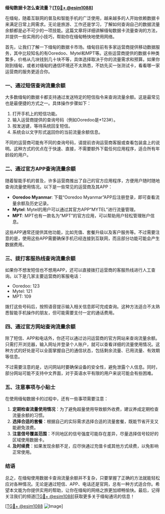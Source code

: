 **缅甸数据卡怎么查流量？[[TG💪+ @esim1088](https://t.me/s/esim1088)]**

在缅甸，随着互联网的普及和智能手机的广泛使用，越来越多的人开始依赖数据卡来满足日常上网需求。无论是旅游、工作还是学习，了解如何查询自己的数据流量余额都是必不可少的一项技能。这篇文章将详细讲解缅甸数据卡流量查询的方法，并提供一些实用的小技巧，帮助你在缅甸畅快地使用网络。

首先，让我们了解一下缅甸的数据卡市场。缅甸目前有多家运营商提供移动数据服务，其中比较知名的有Ooredoo、Mytel和MPT等。这些运营商提供的数据卡种类繁多，价格从几块钱到几十块不等，具体选择取决于你的流量需求和预算。如果你刚到缅甸，或者对缅甸的通信环境还不太熟悉，不妨先买一张测试卡，看看哪一家运营商的服务更适合你。

### **一、通过短信查询流量余额**

大多数缅甸的数据卡都支持通过发送特定的短信指令来查询流量余额。这是最常见也是最便捷的方式之一。具体操作步骤如下：

1. 打开手机上的短信功能。
2. 输入运营商提供的查询号码（例如Ooredoo是*123#）。
3. 按发送键，等待系统回复短信。
4. 系统会以文字形式返回你的当前流量余额信息。

不同的运营商可能有不同的查询号码，请提前咨询运营商客服或查看包装盒上的说明。这种方式的优点在于快速、直接，不需要额外下载任何应用程序，适合所有年龄段的用户。

### **二、通过官方APP查询流量余额**

随着智能手机的普及，许多运营商推出了自己的官方应用程序，方便用户随时随地查询流量使用情况。以下是一些常见的运营商及其APP：

- **Ooredoo Myanmar**: 下载“Ooredoo Myanmar”APP后注册登录，即可查看流量余额及历史记录。
- **Mytel**: Mytel的用户可以通过其官方APP“MYTEL”进行流量管理。
- **MPT**: MPT也有一款名为“MPT”的官方应用，可以帮助用户轻松管理账户信息。

这些APP通常还提供其他功能，比如充值、套餐升级以及客户服务等。不过需要注意的是，使用这些APP需要确保手机已经连接到互联网，而且部分功能可能会产生数据费用。

### **三、拨打客服热线查询流量余额**

如果你不想发短信也不想用APP，还可以直接拨打运营商的客服热线进行人工查询。以下是几家主要运营商的客服电话：

- Ooredoo: 123
- Mytel: 121
- MPT: 109

拨打这些号码后，按照语音提示输入相关信息即可完成查询。这种方法适合不太熟悉智能手机操作的朋友，但可能需要支付一定的通话费用。

### **四、通过官方网站查询流量余额**

除了短信、APP和电话外，你还可以通过访问运营商的官方网站来查询流量余额。只需打开浏览器，输入网址并登录个人账户，就可以查看详细的流量使用情况。这种方式的好处是可以全面掌握自己的通信状态，包括剩余流量、已用流量、有效期等信息。

不过需要注意的是，访问网站时要确保设备的安全性，避免泄露个人信息。同时，部分网站可能不支持中文界面，对于英语水平有限的用户来说可能会有些困难。

### **五、注意事项与小贴士**

在使用缅甸数据卡的过程中，还有一些事项需要注意：

1. **定期检查流量使用情况**：为了避免超量使用导致额外收费，建议养成定期检查流量余额的习惯。
2. **选择合适的套餐**：根据自己的实际需求选择合适的流量套餐，既能节省开支又能避免浪费。
3. **注意信号覆盖范围**：不同地区的信号强度可能存在差异，尽量选择信号较好的区域使用数据卡。
4. **及时续费**：如果发现余额不足，应尽快通过充值卡或其他方式续费，以免影响正常使用。

### **结语**

总之，在缅甸使用数据卡查询流量余额并不复杂，只要掌握了正确的方法就能轻松应对各种情况。无论是通过短信、APP、电话还是官网，总有一种方式适合你。希望本文能为你提供实用的帮助，让你在缅甸的网络之旅更加顺畅愉快。最后，记得关注我们的频道[[TG💪+ @esim1088](https://t.me/s/esim1088)]获取更多关于缅甸通讯的信息！

[[TG💪+ @esim1088](https://t.me/s/esim1088) ![Image](https://i.postimg.cc/4NQfJmqS/Snipaste-2025-05-13-00-14-12.png)]
